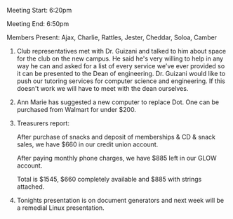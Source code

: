 Meeting Start: 6:20pm </p><p>
Meeting End: 6:50pm </p><p>
Members Present: Ajax, Charlie, Rattles, Jester, Cheddar, Soloa, Camber </p><p>
1. Club representatives met with Dr. Guizani and talked to him about space for the club on the new campus. He said he's very willing to help in any way he can and asked for a list of every service we've ever provided so it can be presented to the Dean of engineering. Dr. Guizani would like to push our tutoring services for computer science and engineering. If this doesn't work we will have to meet with the dean ourselves. </p><p>
2. Ann Marie has suggested a new computer to replace Dot. One can be purchased from Walmart for under $200. </p><p>
3. Treasurers report: </p><p>
After purchase of snacks and deposit of memberships & CD & snack sales, we have $660 in our credit union account. </p><p>
After paying monthly phone charges, we have $885 left in our GLOW account. </p><p>
Total is $1545, $660 completely available and $885 with strings attached. </p><p>
4. Tonights presentation is on document generators and next week will be a remedial Linux presentation.</p>
